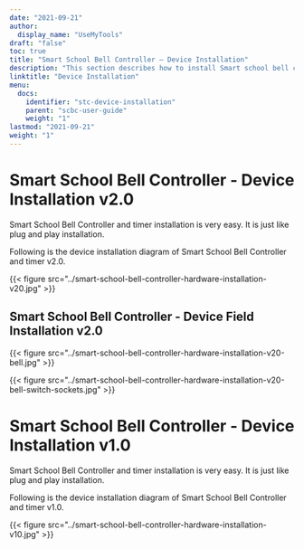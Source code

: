 ```yaml
---
date: "2021-09-21"
author:
  display_name: "UseMyTools"
draft: "false"
toc: true
title: "Smart School Bell Controller – Device Installation"
description: "This section describes how to install Smart school bell controller and timer."
linktitle: "Device Installation"
menu:
  docs:
    identifier: "stc-device-installation"
    parent: "scbc-user-guide"
    weight: "1"
lastmod: "2021-09-21"
weight: "1"
---
```


# Smart School Bell Controller - Device Installation v2.0 #

Smart School Bell Controller and timer installation is very easy. It is just like plug and play installation.

Following is the device installation diagram of Smart School Bell Controller and timer v2.0.

{{< figure src="../smart-school-bell-controller-hardware-installation-v20.jpg" >}}

## Smart School Bell Controller - Device Field Installation v2.0 ##

{{< figure src="../smart-school-bell-controller-hardware-installation-v20-bell.jpg" >}}

{{< figure src="../smart-school-bell-controller-hardware-installation-v20-bell-switch-sockets.jpg" >}}

# Smart School Bell Controller - Device Installation v1.0 #

Smart School Bell Controller and timer installation is very easy. It is just like plug and play installation.

Following is the device installation diagram of Smart School Bell Controller and timer v1.0.

{{< figure src="../smart-school-bell-controller-hardware-installation-v10.jpg" >}}
